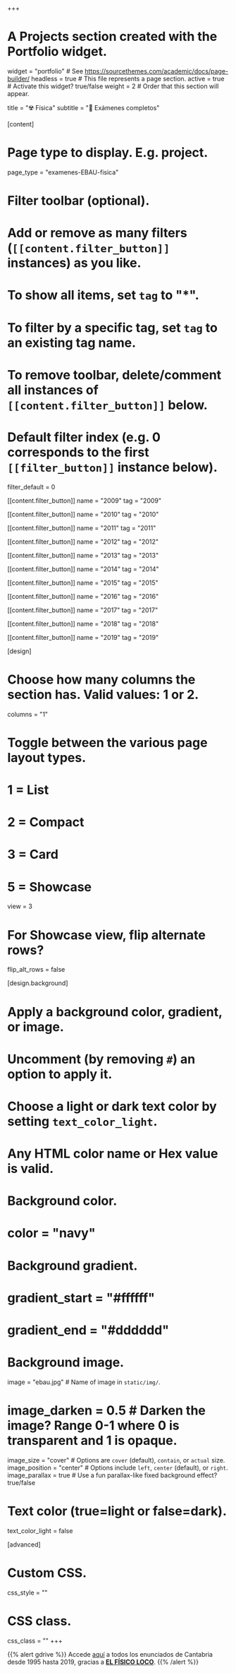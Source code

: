 +++
# A Projects section created with the Portfolio widget.
widget = "portfolio"  # See https://sourcethemes.com/academic/docs/page-builder/
headless = true  # This file represents a page section.
active = true  # Activate this widget? true/false
weight = 2  # Order that this section will appear.

title = "☢️ Física"
subtitle = "📝 Exámenes completos"

[content]
  # Page type to display. E.g. project.
  page_type = "examenes-EBAU-fisica"
  
  # Filter toolbar (optional).
  # Add or remove as many filters (`[[content.filter_button]]` instances) as you like.
  # To show all items, set `tag` to "*".
  # To filter by a specific tag, set `tag` to an existing tag name.
  # To remove toolbar, delete/comment all instances of `[[content.filter_button]]` below.
  
  # Default filter index (e.g. 0 corresponds to the first `[[filter_button]]` instance below).
  filter_default = 0  
	
  [[content.filter_button]]
    name = "2009"
    tag = "2009"
	
  [[content.filter_button]]
    name = "2010"
    tag = "2010"
	
  [[content.filter_button]]
    name = "2011"
    tag = "2011"
	
  [[content.filter_button]]
    name = "2012"
    tag = "2012"
	
  [[content.filter_button]]
    name = "2013"
    tag = "2013"
	
  [[content.filter_button]]
    name = "2014"
    tag = "2014"
	
  [[content.filter_button]]
    name = "2015"
    tag = "2015"
	
  [[content.filter_button]]
    name = "2016"
    tag = "2016"
	
  [[content.filter_button]]
    name = "2017"
    tag = "2017"
	
  [[content.filter_button]]
    name = "2018"
    tag = "2018"
	
  [[content.filter_button]]
    name = "2019"
    tag = "2019"									

[design]
  # Choose how many columns the section has. Valid values: 1 or 2.
  columns = "1"

  # Toggle between the various page layout types.
  #   1 = List
  #   2 = Compact
  #   3 = Card
  #   5 = Showcase
  view = 3

  # For Showcase view, flip alternate rows?
  flip_alt_rows = false

[design.background]
  # Apply a background color, gradient, or image.
  #   Uncomment (by removing `#`) an option to apply it.
  #   Choose a light or dark text color by setting `text_color_light`.
  #   Any HTML color name or Hex value is valid.

  # Background color.
  # color = "navy"
  
  # Background gradient.
  # gradient_start = "#ffffff"
  # gradient_end = "#dddddd"
  
  # Background image.
  image = "ebau.jpg"  # Name of image in `static/img/`.
  # image_darken = 0.5  # Darken the image? Range 0-1 where 0 is transparent and 1 is opaque.
  image_size = "cover"  #  Options are `cover` (default), `contain`, or `actual` size.
  image_position = "center"  # Options include `left`, `center` (default), or `right`.
  image_parallax = true  # Use a fun parallax-like fixed background effect? true/false
  
  # Text color (true=light or false=dark).
  text_color_light = false
  
[advanced]
 # Custom CSS. 
 css_style = ""
 
 # CSS class.
 css_class = ""
+++

{{% alert gdrive %}}
Accede [aquí](https://drive.google.com/drive/u/0/folders/0B6t6-aLmKtoLaEZ1Q2UzVXpxUlk) a todos los enunciados de Cantabria desde 1995 hasta 2019, gracias a [**EL FÍSICO LOCO**](http://elfisicoloco.blogspot.com/p/pau-cantabria-new.html).
{{% /alert %}}